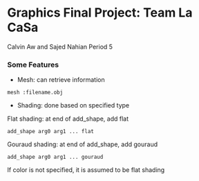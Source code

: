 # Graphics Final Project: Team La CaSa
Calvin Aw and Sajed Nahian
Period 5

### Some Features
+ Mesh: can retrieve information 
```
mesh :filename.obj
```
+ Shading: done based on specified type

Flat shading: at end of add_shape, add flat
```
add_shape arg0 arg1 ... flat
```
Gouraud shading: at end of add_shape, add gouraud
```
add_shape arg0 arg1 ... gouraud
```
If color is not specified, it is assumed to be flat shading
